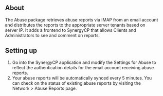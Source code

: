 ## About

The Abuse package retrieves abuse reports via IMAP from an email account and distributes the reports to the appropriate server tenants based on server IP. It adds a frontend to SynergyCP that allows Clients and Administrators to see and comment on reports.

## Setting up

1. Go into the SynergyCP application and modify the Settings for Abuse to reflect the authentication details for the email account receiving abuse reports.
2. Your abuse reports will be automatically synced every 5 minutes. You can check on the status of existing abuse reports by visiting the Network > Abuse Reports page.
